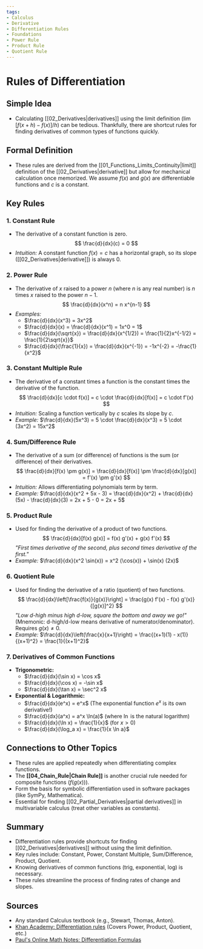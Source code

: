 ```yaml
---
tags:
- Calculus
- Derivative
- Differentiation Rules
- Foundations
- Power Rule
- Product Rule
- Quotient Rule
---
```


# Rules of Differentiation

## Simple Idea
*   Calculating [[02_Derivatives|derivatives]] using the limit definition ($\lim [f(x+h)-f(x)]/h$) can be tedious. Thankfully, there are shortcut rules for finding derivatives of common types of functions quickly.

## Formal Definition
*   These rules are derived from the [[01_Functions_Limits_Continuity|limit]] definition of the [[02_Derivatives|derivative]] but allow for mechanical calculation once memorized. We assume $f(x)$ and $g(x)$ are differentiable functions and $c$ is a constant.

## Key Rules

### 1. Constant Rule
*   The derivative of a constant function is zero.
    $$ \frac{d}{dx}(c) = 0 $$
*   *Intuition:* A constant function $f(x)=c$ has a horizontal graph, so its slope ([[02_Derivatives|derivative]]) is always 0.

### 2. Power Rule
*   The derivative of $x$ raised to a power $n$ (where $n$ is any real number) is $n$ times $x$ raised to the power $n-1$.
    $$ \frac{d}{dx}(x^n) = n x^{n-1} $$
*   *Examples:*
    *   $\frac{d}{dx}(x^3) = 3x^2$
    *   $\frac{d}{dx}(x) = \frac{d}{dx}(x^1) = 1x^0 = 1$
    *   $\frac{d}{dx}(\sqrt{x}) = \frac{d}{dx}(x^{1/2}) = \frac{1}{2}x^{-1/2} = \frac{1}{2\sqrt{x}}$
    *   $\frac{d}{dx}(\frac{1}{x}) = \frac{d}{dx}(x^{-1}) = -1x^{-2} = -\frac{1}{x^2}$

### 3. Constant Multiple Rule
*   The derivative of a constant times a function is the constant times the derivative of the function.
    $$ \frac{d}{dx}[c \cdot f(x)] = c \cdot \frac{d}{dx}[f(x)] = c \cdot f'(x) $$
*   *Intuition:* Scaling a function vertically by $c$ scales its slope by $c$.
*   *Example:* $\frac{d}{dx}(5x^3) = 5 \cdot \frac{d}{dx}(x^3) = 5 \cdot (3x^2) = 15x^2$

### 4. Sum/Difference Rule
*   The derivative of a sum (or difference) of functions is the sum (or difference) of their derivatives.
    $$ \frac{d}{dx}[f(x) \pm g(x)] = \frac{d}{dx}[f(x)] \pm \frac{d}{dx}[g(x)] = f'(x) \pm g'(x) $$
*   *Intuition:* Allows differentiating polynomials term by term.
*   *Example:* $\frac{d}{dx}(x^2 + 5x - 3) = \frac{d}{dx}(x^2) + \frac{d}{dx}(5x) - \frac{d}{dx}(3) = 2x + 5 - 0 = 2x + 5$

### 5. Product Rule
*   Used for finding the derivative of a product of two functions.
    $$ \frac{d}{dx}[f(x) g(x)] = f(x) g'(x) + g(x) f'(x) $$
    *"First times derivative of the second, plus second times derivative of the first."*
*   *Example:* $\frac{d}{dx}(x^2 \sin(x)) = x^2 (\cos(x)) + \sin(x) (2x)$

### 6. Quotient Rule
*   Used for finding the derivative of a ratio (quotient) of two functions.
    $$ \frac{d}{dx}\left[\frac{f(x)}{g(x)}\right] = \frac{g(x) f'(x) - f(x) g'(x)}{[g(x)]^2} $$
    *"Low d-high minus high d-low, square the bottom and away we go!"* (Mnemonic: d-high/d-low means derivative of numerator/denominator). Requires $g(x) \neq 0$.
*   *Example:* $\frac{d}{dx}\left(\frac{x}{x+1}\right) = \frac{(x+1)(1) - x(1)}{(x+1)^2} = \frac{1}{(x+1)^2}$

### 7. Derivatives of Common Functions
*   **Trigonometric:**
    *   $\frac{d}{dx}(\sin x) = \cos x$
    *   $\frac{d}{dx}(\cos x) = -\sin x$
    *   $\frac{d}{dx}(\tan x) = \sec^2 x$
*   **Exponential & Logarithmic:**
    *   $\frac{d}{dx}(e^x) = e^x$ (The exponential function $e^x$ is its own derivative!)
    *   $\frac{d}{dx}(a^x) = a^x \ln(a)$ (where $\ln$ is the natural logarithm)
    *   $\frac{d}{dx}(\ln x) = \frac{1}{x}$ (for $x > 0$)
    *   $\frac{d}{dx}(\log_a x) = \frac{1}{x \ln a}$

## Connections to Other Topics
*   These rules are applied repeatedly when differentiating complex functions.
*   The **[[04_Chain_Rule|Chain Rule]]** is another crucial rule needed for composite functions ($f(g(x))$).
*   Form the basis for symbolic differentiation used in software packages (like SymPy, Mathematica).
*   Essential for finding [[02_Partial_Derivatives|partial derivatives]] in multivariable calculus (treat other variables as constants).

## Summary
*   Differentiation rules provide shortcuts for finding [[02_Derivatives|derivatives]] without using the limit definition.
*   Key rules include: Constant, Power, Constant Multiple, Sum/Difference, Product, Quotient.
*   Knowing derivatives of common functions (trig, exponential, log) is necessary.
*   These rules streamline the process of finding rates of change and slopes.

## Sources
*   Any standard Calculus textbook (e.g., Stewart, Thomas, Anton).
*   [Khan Academy: Differentiation rules](https://www.khanacademy.org/math/calculus-1/cs1-derivatives-rules) (Covers Power, Product, Quotient, etc.)
*   [Paul's Online Math Notes: Differentiation Formulas](https://tutorial.math.lamar.edu/Classes/CalcI/Derivativeulas.aspx)